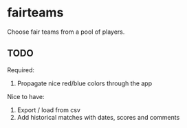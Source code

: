 # fairteams

Choose fair teams from a pool of players.

## TODO
Required:
1. Propagate nice red/blue colors through the app

Nice to have:
1. Export / load from csv
2. Add historical matches with dates, scores and comments
